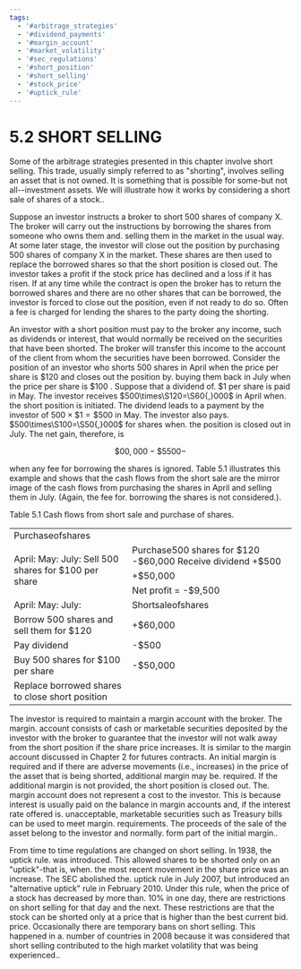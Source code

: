 ```yaml
---
tags:
  - '#arbitrage_strategies'
  - '#dividend_payments'
  - '#margin_account'
  - '#market_volatility'
  - '#sec_regulations'
  - '#short_position'
  - '#short_selling'
  - '#stock_price'
  - '#uptick_rule'
---
```

# 5.2 SHORT SELLING  

Some of the arbitrage strategies presented in this chapter involve short selling. This trade, usually simply referred to as "shorting", involves selling an asset that is not owned. It is something that is possible for some-but not all--investment assets. We will illustrate how it works by considering a short sale of shares of a stock..  

Suppose an investor instructs a broker to short 500 shares of company X. The broker will carry out the instructions by borrowing the shares from someone who owns them and. selling them in the market in the usual way. At some later stage, the investor will close out the position by purchasing 500 shares of company X in the market. These shares are then used to replace the borrowed shares so that the short position is closed out. The investor takes a profit if the stock price has declined and a loss if it has risen. If at any time while the contract is open the broker has to return the borrowed shares and there are no other shares that can be borrowed, the investor is forced to close out the position, even if not ready to do so. Often a fee is charged for lending the shares to the party doing the shorting.  

An investor with a short position must pay to the broker any income, such as dividends or interest, that would normally be received on the securities that have been shorted. The broker will transfer this income to the account of the client from whom the securities have been borrowed. Consider the position of an investor who shorts 500 shares in April when the price per share is $\$120$ and closes out the position by. buying them back in July when the price per share is $\$100$ . Suppose that a dividend of. $\$1$ per share is paid in May. The investor receives $500\times\S120=\S60{,}000$ in April when. the short position is initiated. The dividend leads to a payment by the investor of $500\times\$1=\$500$ in May. The investor also pays. $500\times\S100=\S50{,}000$ for shares when. the position is closed out in July. The net gain, therefore, is  

$$
\$00,000-\$5500-
$$  

when any fee for borrowing the shares is ignored. Table 5.1 illustrates this example and shows that the cash flows from the short sale are the mirror image of the cash flows from purchasing the shares in April and selling them in July. (Again, the fee for. borrowing the shares is not considered.).  

Table 5.1 Cash flows from short sale and purchase of shares.   


<html><body><table><tr><td colspan="2">Purchaseofshares</td></tr><tr><td rowspan="3">April: May: July: Sell 500 shares for $100 per share</td><td>Purchase500 shares for $120 -$60,000 Receive dividend +$500</td></tr><tr><td>+$50,000</td></tr><tr><td>Net profit = -$9,500</td></tr><tr><td>April: May: July:</td><td>Shortsaleofshares</td></tr><tr><td>Borrow 500 shares and sell them for $120</td><td>+$60,000</td></tr><tr><td>Pay dividend</td><td>-$500</td></tr><tr><td>Buy 500 shares for $100 per share</td><td>-$50,000</td></tr><tr><td>Replace borrowed shares to close short position</td><td></td></tr></table></body></html>  

The investor is required to maintain a margin account with the broker. The margin. account consists of cash or marketable securities deposited by the investor with the broker to guarantee that the investor will not walk away from the short position if the share price increases. It is similar to the margin account discussed in Chapter 2 for futures contracts. An initial margin is required and if there are adverse movements (i.e., increases) in the price of the asset that is being shorted, additional margin may be. required. If the additional margin is not provided, the short position is closed out. The. margin account does not represent a cost to the investor. This is because interest is usually paid on the balance in margin accounts and, if the interest rate offered is. unacceptable, marketable securities such as Treasury bills can be used to meet margin. requirements. The proceeds of the sale of the asset belong to the investor and normally. form part of the initial margin..  

From time to time regulations are changed on short selling. In 1938, the uptick rule. was introduced. This allowed shares to be shorted only on an "uptick"-that is, when. the most recent movement in the share price was an increase. The SEC abolished the. uptick rule in July 2007, but introduced an "alternative uptick" rule in February 2010. Under this rule, when the price of a stock has decreased by more than. $10\%$ in one day, there are restrictions on short selling for that day and the next. These restrictions are that the stock can be shorted only at a price that is higher than the best current bid. price. Occasionally there are temporary bans on short selling. This happened in a. number of countries in 2008 because it was considered that short selling contributed to the high market volatility that was being experienced..  
